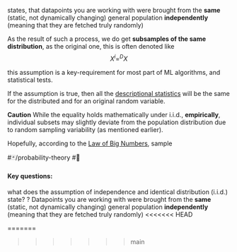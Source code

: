 states, that datapoints you are working with were brought from the **same** (static, not dynamically changing) general population **independently** (meaning that they are fetched truly randomly)

As the result of such a process, we do get **subsamples of the same distribution**, as the original one, this is often denoted like
$$X^{i}=^{D}X$$

this assumption is a key-requirement for most part of ML algorithms, and statistical tests.

If the assumption is true, then all the [descriptional statistics](Теория%20вероятностей/random%20variable.md#^0882fd) will be the same for the distributed and for an original random variable.

**Caution**
While the equality holds mathematically under i.i.d., **empirically**, individual subsets may slightly deviate from the population distribution due to random sampling variability (as mentioned earlier).

Hopefully, according to the [Law of Big Numbers](Law%20of%20Big%20Numbers.md), sample 





#🃏/probability-theory #🌱
#### Key questions:
what does the assumption of independence and identical distribution (i.i.d.) state?
?
Datapoints you are working with were brought from the **same** (static, not dynamically changing) general population **independently** (meaning that they are fetched truly randomly)
<<<<<<< HEAD
<!--SR:!2025-08-28,215,330-->
=======
>>>>>>> main
